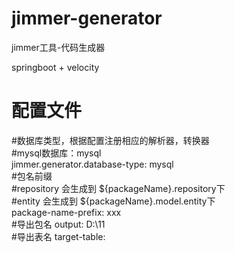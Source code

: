 # jimmer-generator
jimmer工具-代码生成器

springboot + velocity
# 配置文件
#数据库类型，根据配置注册相应的解析器，转换器  
#mysql数据库：mysql  
jimmer.generator.database-type: mysql  
#包名前缀  
#repository 会生成到 ${packageName}.repository下  
#entity 会生成到 ${packageName}.model.entity下  
package-name-prefix: xxx    
#导出包名
output: D:\11    
#导出表名
target-table:    
    
    
